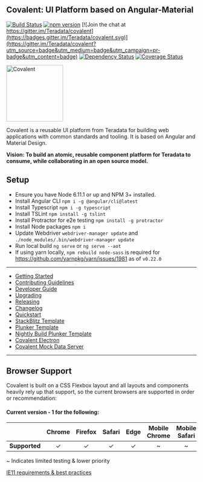 ## Covalent: UI Platform based on Angular-Material

[![Build Status](https://travis-ci.org/Teradata/covalent.svg?branch=develop)](https://travis-ci.org/Teradata/covalent)
[![npm version](https://badge.fury.io/js/%40covalent%2Fcore.svg)](https://badge.fury.io/js/%40covalent%2Fcore)
[![Join the chat at https://gitter.im/Teradata/covalent](https://badges.gitter.im/Teradata/covalent.svg)](https://gitter.im/Teradata/covalent?utm_source=badge&utm_medium=badge&utm_campaign=pr-badge&utm_content=badge)
[![Dependency Status](https://dependencyci.com/github/Teradata/covalent/badge)](https://dependencyci.com/github/Teradata/covalent)
[![Coverage Status](https://coveralls.io/repos/github/Teradata/covalent/badge.svg)](https://coveralls.io/github/Teradata/covalent)

<img alt="Covalent" src="https://cdn.rawgit.com/Teradata/covalent/develop/src/app/assets/icons/covalent.svg" width="150">

Covalent is a reusable UI platform from Teradata for building web applications with common standards and tooling. It is based on Angular and Material Design.

**Vision: To build an atomic, reusable component platform for Teradata to consume, while collaborating in an open source model.**

## Setup

* Ensure you have Node 6.11.1 or up and NPM 3+ installed.
* Install Angular CLI `npm i -g @angular/cli@latest`
* Install Typescript `npm i -g typescript`
* Install TSLint `npm install -g tslint`
* Install Protractor for e2e testing `npm install -g protractor`
* Install Node packages `npm i`
* Update Webdriver `webdriver-manager update` and `./node_modules/.bin/webdriver-manager update`
* Run local build `ng serve` or `ng serve --aot`
* If using yarn locally, `npm rebuild node-sass` is required for https://github.com/yarnpkg/yarn/issues/1981 as of `v0.22.0`
---

* [Getting Started](docs/GETTING_STARTED1.md)
* [Contributing Guidelines](docs/CONTRIBUTING.md)
* [Developer Guide](docs/DEVELOPER_GUIDE.md)
* [Upgrading](docs/UPGRADE.md)
* [Releasing](docs/RELEASE.md)
* [Changelog](docs/CHANGELOG.md)
* [Quickstart](docs/QUICKSTART.md)
* [StackBlitz Template](https://stackblitz.com/edit/covalent)
* [Plunker Template](http://plnkr.co/edit/7uZQn4mLNJkL6XN9WSNd)
* [Nightly Build Plunker Template](http://plnkr.co/edit/XhSrUWBw2RhCkXPoE4fn)
* [Covalent Electron](https://github.com/Teradata/covalent-electron)
* [Covalent Mock Data Server](https://github.com/Teradata/covalent-data)

---

## Browser Support

Covalent is built on a CSS Flexbox layout and all layouts and components heavily rely up that support, so the current browsers are supported in order or recommendation:

#### Current version - 1 for the following:

|   | Chrome | Firefox | Safari | Edge | Mobile Chrome | Mobile Safari | [IE11](docs/IE11.md)
|---|:---:|:---:|:---:|:---:|:---:|:---:|:---:|
| __Supported__ | ✓ | ✓ | ✓ | ✓ | ~ | ~ | ~ |


~ Indicates limited testing & lower priority

[IE11 requirements & best practices](docs/IE11.md)

